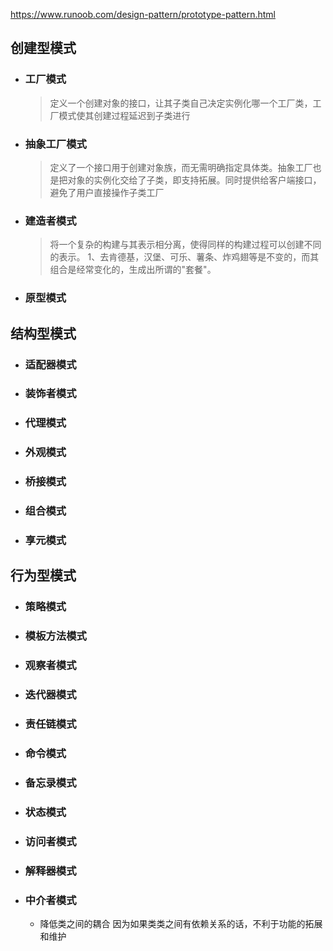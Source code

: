 https://www.runoob.com/design-pattern/prototype-pattern.html

## 创建型模式

* ### 工厂模式

  >定义一个创建对象的接口，让其子类自己决定实例化哪一个工厂类，工厂模式使其创建过程延迟到子类进行
* ### 抽象工厂模式
  >定义了一个接口用于创建对象族，而无需明确指定具体类。抽象工厂也是把对象的实例化交给了子类，即支持拓展。同时提供给客户端接口，避免了用户直接操作子类工厂
* ### 建造者模式
  > 将一个复杂的构建与其表示相分离，使得同样的构建过程可以创建不同的表示。
  > 1、去肯德基，汉堡、可乐、薯条、炸鸡翅等是不变的，而其组合是经常变化的，生成出所谓的"套餐"。
* ### 原型模式



## 结构型模式

* ### 适配器模式
* ### 装饰者模式
* ### 代理模式
* ### 外观模式
* ### 桥接模式
* ### 组合模式
* ### 享元模式

## 行为型模式
  
* ### 策略模式
* ### 模板方法模式
* ### 观察者模式
* ### 迭代器模式
* ### 责任链模式
* ### 命令模式
* ### 备忘录模式
* ### 状态模式
* ### 访问者模式
* ### 解释器模式
* ### 中介者模式
  - 降低类之间的耦合 因为如果类类之间有依赖关系的话，不利于功能的拓展和维护




